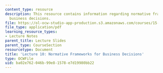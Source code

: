 ```yaml
---
content_type: resource
description: This resource contains information regarding normative frameworks for
  business decisions.
file: https://ol-ocw-studio-app-production.s3.amazonaws.com/courses/15-031j-energy-decisions-markets-and-policies-spring-2012/ba02e762046b99e81578e7d19980bb22_MIT15_031JS12_lec10.pdf
file_type: application/pdf
learning_resource_types:
- Lecture Notes
parent_title: Lecture Slides
parent_type: CourseSection
resourcetype: Document
title: 'Lecture 10: Normative Frameworks for Business Decisions'
type: OCWFile
uid: ba02e762-046b-99e8-1578-e7d19980bb22
---
```


